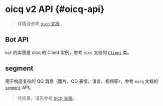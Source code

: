 # oicq v2 API {#oicq-api}

> 详情请参考 [`oicq` 文档](https://oicqjs.github.io/oicq) 。

## Bot API

`bot` 的实质是 oicq 的 Client 实例，参考 `oicq` 文档的 [`Client`](https://oicqjs.github.io/oicq/classes/Client.html) 类。

## segment

用于构造复杂的 QQ 消息（图片、QQ 表情、语言、视频等），参考 `oicq` 文档的 [`segment`](https://oicqjs.github.io/oicq/modules.html#segment) API。

> 待完善，请先参考 [oicq 文档](https://oicqjs.github.io/oicq)。

